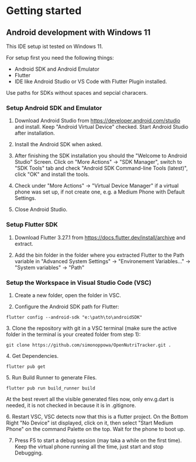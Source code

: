 # Getting started
## Android development with Windows 11
This IDE setup ist tested on Windows 11.

For setup first you need the following things:
- Android SDK and Android Emulator
- Flutter
- IDE like Android Studio or VS Code with Flutter Plugin installed.

Use paths for SDKs without spaces and sepcial characers.

### Setup Android SDK and Emulator
1. Download Android Studio from https://developer.android.com/studio and install. Keep "Android Virtual Device" checked. Start Android Studio after installation.

2. Install the Android SDK when asked.

3. After finishing the SDK installation you should the "Welcome to Android Studio" Screen. Click on "More Actions" -> "SDK Manager", switch to "SDK Tools" tab and check "Android SDK Command-line Tools (latest)", click "OK" and install the tools. 

4. Check under "More Actions" -> "Virtual Device Manager" if a virtual phone was set up, if not create one, e.g. a Medium Phone with Default Settings.

5. Close Android Studio.

### Setup Flutter SDK
1. Download Flutter 3.27.1 from https://docs.flutter.dev/install/archive and extract.

2. Add the bin folder in the folder where you extracted Flutter to the Path variable in "Advanced System Settings" -> "Environement Variables..." -> "System variables" -> "Path"

### Setup the Workspace in Visual Studio Code (VSC)
1. Create a new folder, open the folder in VSC.

2. Configure the Android SDK path for Flutter:

```flutter config --android-sdk "e:\path\to\androidSDK"```

3.⁠ ⁠Clone the repository with git in a VSC terminal (make sure the active folder in the terminal is your created folder from step 1):

```git clone https://github.com/simonoppowa/OpenNutriTracker.git .```

4.⁠ ⁠Get Dependencies.

```flutter pub get```

5.⁠ ⁠Run Build Runner to generate Files.

```flutter pub run build_runner build```

At the best revert all the visible generated files now, only env.g.dart is needed, it is not checked in because it is in .gitignore.

6.⁠ ⁠Restart VSC, VSC detects now that this is a flutter project. On the Bottom Right "No Device" ist displayed, click on it, then select "Start Medium Phone" on the command Palette on the top. Wait for the phone to boot up.

7. Press F5 to start a debug session (may taka a while on the first time). Keep the virtual phone running all the time, just start and stop Debugging.